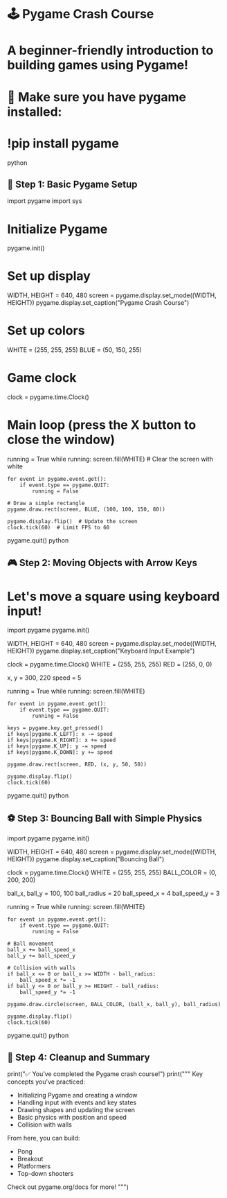 # 🕹️ Pygame Crash Course
# A beginner-friendly introduction to building games using Pygame!

# 📌 Make sure you have pygame installed:
# !pip install pygame
python


## 🧱 Step 1: Basic Pygame Setup

import pygame
import sys

# Initialize Pygame
pygame.init()

# Set up display
WIDTH, HEIGHT = 640, 480
screen = pygame.display.set_mode((WIDTH, HEIGHT))
pygame.display.set_caption("Pygame Crash Course")

# Set up colors
WHITE = (255, 255, 255)
BLUE = (50, 150, 255)

# Game clock
clock = pygame.time.Clock()

# Main loop (press the X button to close the window)
running = True
while running:
    screen.fill(WHITE)  # Clear the screen with white
    
    for event in pygame.event.get():
        if event.type == pygame.QUIT:
            running = False
    
    # Draw a simple rectangle
    pygame.draw.rect(screen, BLUE, (100, 100, 150, 80))
    
    pygame.display.flip()  # Update the screen
    clock.tick(60)  # Limit FPS to 60

pygame.quit()
python


## 🎮 Step 2: Moving Objects with Arrow Keys

# Let's move a square using keyboard input!

import pygame
pygame.init()

WIDTH, HEIGHT = 640, 480
screen = pygame.display.set_mode((WIDTH, HEIGHT))
pygame.display.set_caption("Keyboard Input Example")

clock = pygame.time.Clock()
WHITE = (255, 255, 255)
RED = (255, 0, 0)

x, y = 300, 220
speed = 5

running = True
while running:
    screen.fill(WHITE)
    
    for event in pygame.event.get():
        if event.type == pygame.QUIT:
            running = False
            
    keys = pygame.key.get_pressed()
    if keys[pygame.K_LEFT]: x -= speed
    if keys[pygame.K_RIGHT]: x += speed
    if keys[pygame.K_UP]: y -= speed
    if keys[pygame.K_DOWN]: y += speed

    pygame.draw.rect(screen, RED, (x, y, 50, 50))
    
    pygame.display.flip()
    clock.tick(60)

pygame.quit()
python


## ⚽ Step 3: Bouncing Ball with Simple Physics

import pygame
pygame.init()

WIDTH, HEIGHT = 640, 480
screen = pygame.display.set_mode((WIDTH, HEIGHT))
pygame.display.set_caption("Bouncing Ball")

clock = pygame.time.Clock()
WHITE = (255, 255, 255)
BALL_COLOR = (0, 200, 200)

ball_x, ball_y = 100, 100
ball_radius = 20
ball_speed_x = 4
ball_speed_y = 3

running = True
while running:
    screen.fill(WHITE)

    for event in pygame.event.get():
        if event.type == pygame.QUIT:
            running = False
    
    # Ball movement
    ball_x += ball_speed_x
    ball_y += ball_speed_y

    # Collision with walls
    if ball_x <= 0 or ball_x >= WIDTH - ball_radius:
        ball_speed_x *= -1
    if ball_y <= 0 or ball_y >= HEIGHT - ball_radius:
        ball_speed_y *= -1

    pygame.draw.circle(screen, BALL_COLOR, (ball_x, ball_y), ball_radius)
    
    pygame.display.flip()
    clock.tick(60)

pygame.quit()
python


## 🧼 Step 4: Cleanup and Summary

print("✅ You’ve completed the Pygame crash course!")
print("""
Key concepts you've practiced:
- Initializing Pygame and creating a window
- Handling input with events and key states
- Drawing shapes and updating the screen
- Basic physics with position and speed
- Collision with walls

From here, you can build:
- Pong
- Breakout
- Platformers
- Top-down shooters

Check out pygame.org/docs for more!
""")
